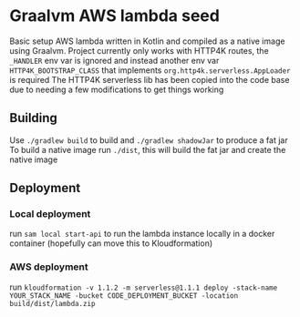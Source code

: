 # Graalvm AWS lambda seed
Basic setup AWS lambda written in Kotlin and compiled as a native image using Graalvm.
Project currently only works with HTTP4K routes, the `_HANDLER` env var is ignored and instead another env
var `HTTP4K_BOOTSTRAP_CLASS` that implements `org.http4k.serverless.AppLoader` is required
The HTTP4K serverless lib has been copied into the code base due to needing a few modifications to get things working


## Building
Use `./gradlew build` to build and `./gradlew shadowJar` to produce a fat jar
To build a native image run `./dist`, this will build the fat jar and create the native image

## Deployment
### Local deployment
run `sam local start-api` to run the lambda instance locally in a docker container 
(hopefully can move this to Kloudformation)

### AWS deployment
run 
`kloudformation -v 1.1.2 -m serverless@1.1.1 deploy -stack-name YOUR_STACK_NAME -bucket CODE_DEPLOYMENT_BUCKET -location build/dist/lambda.zip`

